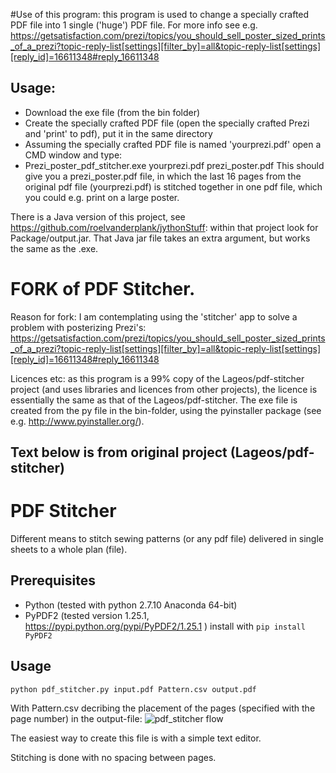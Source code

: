 #Use of this program: this program is used to change a specially crafted PDF file into 1 single ('huge') PDF file.
For more info see e.g.
https://getsatisfaction.com/prezi/topics/you_should_sell_poster_sized_prints_of_a_prezi?topic-reply-list[settings][filter_by]=all&topic-reply-list[settings][reply_id]=16611348#reply_16611348

## Usage:
* Download the exe file (from the bin folder)
* Create the specially crafted PDF file (open the specially crafted Prezi and 'print' to pdf), put it in the same directory
* Assuming the specially crafted PDF file is named 'yourprezi.pdf' open a CMD window and type:
* Prezi_poster_pdf_stitcher.exe yourprezi.pdf prezi_poster.pdf
This should give you a prezi_poster.pdf file, in which the last 16 pages from the original pdf file (yourprezi.pdf) is stitched together in one pdf file, which you could e.g. print on a large poster.

There is a Java version of this project, see https://github.com/roelvanderplank/jythonStuff: within that project look for Package/output.jar. That Java jar file takes an extra argument, but works the same as the .exe.

# FORK of PDF Stitcher.

Reason for fork: I am contemplating using the 'stitcher' app to solve a problem with posterizing Prezi's:
https://getsatisfaction.com/prezi/topics/you_should_sell_poster_sized_prints_of_a_prezi?topic-reply-list[settings][filter_by]=all&topic-reply-list[settings][reply_id]=16611348#reply_16611348

Licences etc: as this program is a 99% copy of the Lageos/pdf-stitcher project (and uses libraries and licences from other projects), the licence is essentially the same as that of the Lageos/pdf-stitcher.
The exe file is created from the py file in the bin-folder, using the pyinstaller package (see e.g. http://www.pyinstaller.org/).

Text below is from original project (Lageos/pdf-stitcher)
---------------------------------------


# PDF Stitcher

Different means to stitch sewing patterns (or any pdf file) delivered in single sheets to a whole plan (file).

## Prerequisites
* Python (tested with python 2.7.10 Anaconda 64-bit)
* PyPDF2 (tested version 1.25.1, https://pypi.python.org/pypi/PyPDF2/1.25.1 )
        install with `pip install PyPDF2`

## Usage
`python pdf_stitcher.py input.pdf Pattern.csv output.pdf`

With Pattern.csv decribing the placement of the pages (specified with the page
number) in the output-file:
![pdf_stitcher flow](https://smidgeonpigeon.files.wordpress.com/2016/01/pdf_stitcher_flow1.png "pdf_stitcher flow")

The easiest way to create this file is with a simple text editor.

Stitching is done with no spacing between pages.
